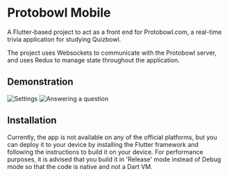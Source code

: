 # Protobowl Mobile

A Flutter-based project to act as a front end for Protobowl.com, a real-time trivia application
for studying Quizbowl.

The project uses Websockets to communicate with the Protobowl server, and uses Redux to manage
state throughout the application.

## Demonstration

![Settings](https://media.giphy.com/media/cnzW46yPzncnhmAFWn/giphy.gif)
![Answering a question](https://media.giphy.com/media/hTg81lYbn85YOat1PC/giphy.gif)

## Installation

Currently, the app is not available on any of the official platforms, but you can deploy it to your device by installing the Flutter framework and following the instructions to build it on your device. For performance purposes, it is advised that you build it in 'Release' mode instead of Debug mode so that the code is native and not a Dart VM. 
